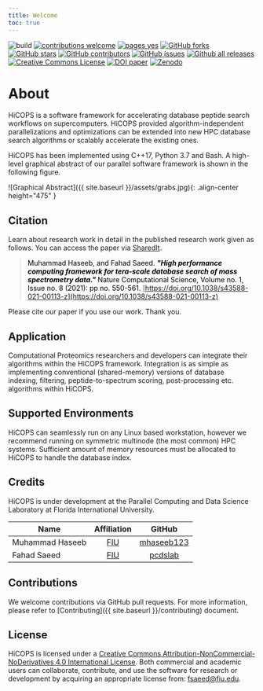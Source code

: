 ```yaml
---
title: Welcome
toc: true
---
```


![build](https://github.com/hicops/hicops/workflows/build/badge.svg) [![contributions welcome](https://img.shields.io/badge/contributions-welcome-brightgreen.svg?style=flat)](https://github.com/hicops/hicops/blob/develop/README.md#contributing) [![pages yes](https://img.shields.io/badge/pages-yes-blue.svg)](https://hicops.github.io) [![GitHub forks](https://img.shields.io/github/forks/hicops/hicops.svg?style=social&label=Fork&maxAge=2592000)](https://GitHub.com/hicops/hicops/network/) [![GitHub stars](https://img.shields.io/github/stars/hicops/hicops.svg?style=social&label=Star&maxAge=2592000)](https://GitHub.com/hicops/hicops/stargazers/) [![GitHub contributors](https://img.shields.io/github/contributors/hicops/hicops.svg)](https://GitHub.com/hicops/hicops/graphs/contributors/) [![GitHub issues](https://img.shields.io/github/issues/hicops/hicops.svg)](https://GitHub.com/hicops/hicops/issues/) [![Github all releases](https://img.shields.io/github/downloads/hicops/hicops/total.svg)](https://GitHub.com/hicops/hicops/releases/) <a rel="license" href="http://creativecommons.org/licenses/by-nc-nd/4.0/"><img alt="Creative Commons License" style="border-width:0" src="https://i.creativecommons.org/l/by-nc-nd/4.0/80x15.png" /></a> [![DOI paper](https://img.shields.io/badge/NatCompSci-10.1038/s43588.021.00113.z-9b0606.svg)](https://doi.org/10.1038/s43588-021-00113-z)  [![Zenodo](https://zenodo.org/badge/301835377.svg)](https://zenodo.org/badge/latestdoi/301835377)

# About

HiCOPS is a software framework for accelerating database peptide search workflows on supercomputers. HiCOPS provided algorithm-independent parallelizations and optimizations can be extended into new HPC database search algorithms or scalably accelerate the existing ones. 

HiCOPS has been implemented using C++17, Python 3.7 and Bash. A high-level graphical abstract of our parallel software framework is shown in the following figure.

![Graphical Abstract]({{ site.baseurl }}/assets/grabs.jpg){: .align-center height="475" }

## Citation

Learn about research work in detail in the published research work given as follows. You can access the paper via [SharedIt](https://rdcu.be/cvFan).

> <span style="color:black">Muhammad Haseeb, and Fahad Saeed. ***"High performance computing framework for tera-scale database search of mass spectrometry data."*** Nature Computational Science, Volume no. 1, Issue no. 8 (2021): pp no. 550-561.</span> [https://doi.org/10.1038/s43588-021-00113-z](https://doi.org/10.1038/s43588-021-00113-z)

Please cite our paper if you use our work. Thank you. 

## Application
Computational Proteomics researchers and developers can integrate their algorithms within the HiCOPS framework. Integration is as simple as implementing conventional (shared-memory) versions of database indexing, filtering, peptide-to-spectrum scoring, post-processing etc. algorithms within HiCOPS.

## Supported Environments
HiCOPS can seamlessly run on any Linux based workstation, however we recommend running on symmetric multinode (the most common) HPC systems. Sufficient amount of memory resources must be allocated to HiCOPS to handle the database index.

## Credits
HiCOPS is under development at the Parallel Computing and Data Science Laboratory at Florida International University.

| Name                  |                                        Affiliation                                        |                    GitHub                     |
| --------------------- | :---------------------------------------------------------------------------------------: | :-------------------------------------------: |
| Muhammad Haseeb       |       [FIU](https://tinyurl.com/mhaseeb22)                                                | [mhaseeb123](https://github.com/mhaseeb123)   |
| Fahad Saeed           |       [FIU](https://saeedlab.cis.fiu.edu)                                                 | [pcdslab](https://github.com/pcdslab)         |

## Contributions
We welcome contributions via GitHub pull requests. For more information, please refer to [Contributing]({{ site.baseurl }}/contributing) document.

## License
HiCOPS is licensed under a <a rel="license" href="http://creativecommons.org/licenses/by-nc-nd/4.0/">Creative Commons Attribution-NonCommercial-NoDerivatives 4.0 International License</a>. Both commercial and academic users can collaborate, contribute, and use the software for research or development by acquiring an appropriate license from: fsaeed@fiu.edu.
